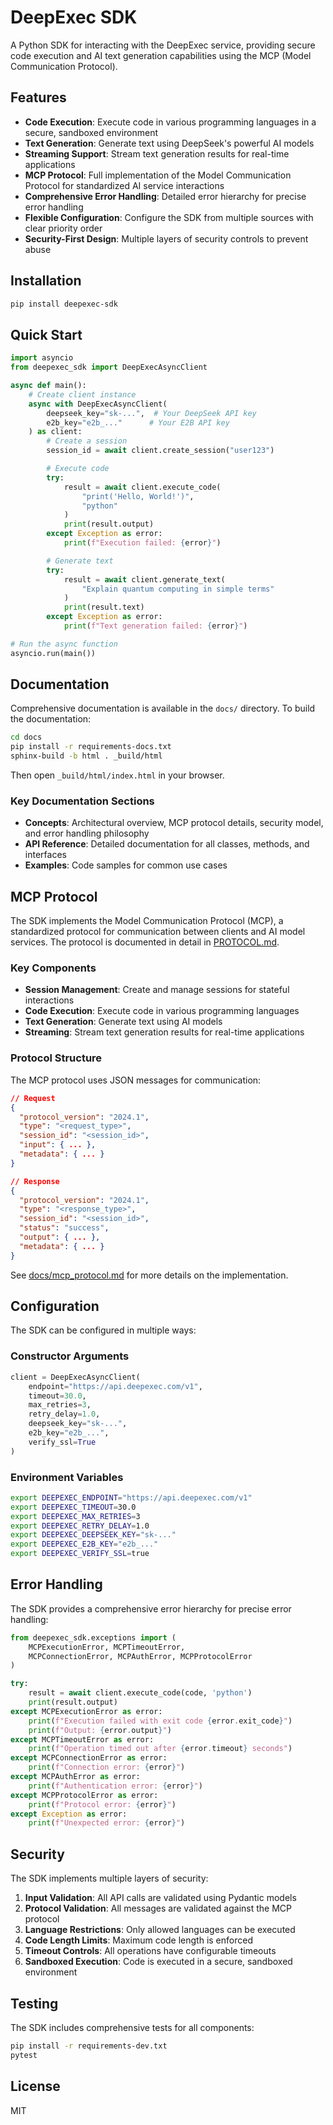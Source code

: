 # DeepExec SDK

A Python SDK for interacting with the DeepExec service, providing secure code execution and AI text generation capabilities using the MCP (Model Communication Protocol).

## Features

- **Code Execution**: Execute code in various programming languages in a secure, sandboxed environment
- **Text Generation**: Generate text using DeepSeek's powerful AI models
- **Streaming Support**: Stream text generation results for real-time applications
- **MCP Protocol**: Full implementation of the Model Communication Protocol for standardized AI service interactions
- **Comprehensive Error Handling**: Detailed error hierarchy for precise error handling
- **Flexible Configuration**: Configure the SDK from multiple sources with clear priority order
- **Security-First Design**: Multiple layers of security controls to prevent abuse

## Installation

```bash
pip install deepexec-sdk
```

## Quick Start

```python
import asyncio
from deepexec_sdk import DeepExecAsyncClient

async def main():
    # Create client instance
    async with DeepExecAsyncClient(
        deepseek_key="sk-...",  # Your DeepSeek API key
        e2b_key="e2b_..."      # Your E2B API key
    ) as client:
        # Create a session
        session_id = await client.create_session("user123")

        # Execute code
        try:
            result = await client.execute_code(
                "print('Hello, World!')", 
                "python"
            )
            print(result.output)
        except Exception as error:
            print(f"Execution failed: {error}")

        # Generate text
        try:
            result = await client.generate_text(
                "Explain quantum computing in simple terms"
            )
            print(result.text)
        except Exception as error:
            print(f"Text generation failed: {error}")

# Run the async function
asyncio.run(main())
```

## Documentation

Comprehensive documentation is available in the `docs/` directory. To build the documentation:

```bash
cd docs
pip install -r requirements-docs.txt
sphinx-build -b html . _build/html
```

Then open `_build/html/index.html` in your browser.

### Key Documentation Sections

- **Concepts**: Architectural overview, MCP protocol details, security model, and error handling philosophy
- **API Reference**: Detailed documentation for all classes, methods, and interfaces
- **Examples**: Code samples for common use cases

## MCP Protocol

The SDK implements the Model Communication Protocol (MCP), a standardized protocol for communication between clients and AI model services. The protocol is documented in detail in [PROTOCOL.md](PROTOCOL.md).

### Key Components

- **Session Management**: Create and manage sessions for stateful interactions
- **Code Execution**: Execute code in various programming languages
- **Text Generation**: Generate text using AI models
- **Streaming**: Stream text generation results for real-time applications

### Protocol Structure

The MCP protocol uses JSON messages for communication:

```json
// Request
{
  "protocol_version": "2024.1",
  "type": "<request_type>",
  "session_id": "<session_id>",
  "input": { ... },
  "metadata": { ... }
}

// Response
{
  "protocol_version": "2024.1",
  "type": "<response_type>",
  "session_id": "<session_id>",
  "status": "success",
  "output": { ... },
  "metadata": { ... }
}
```

See [docs/mcp_protocol.md](docs/mcp_protocol.md) for more details on the implementation.

## Configuration

The SDK can be configured in multiple ways:

### Constructor Arguments

```python
client = DeepExecAsyncClient(
    endpoint="https://api.deepexec.com/v1",
    timeout=30.0,
    max_retries=3,
    retry_delay=1.0,
    deepseek_key="sk-...",
    e2b_key="e2b_...",
    verify_ssl=True
)
```

### Environment Variables

```bash
export DEEPEXEC_ENDPOINT="https://api.deepexec.com/v1"
export DEEPEXEC_TIMEOUT=30.0
export DEEPEXEC_MAX_RETRIES=3
export DEEPEXEC_RETRY_DELAY=1.0
export DEEPEXEC_DEEPSEEK_KEY="sk-..."
export DEEPEXEC_E2B_KEY="e2b_..."
export DEEPEXEC_VERIFY_SSL=true
```

## Error Handling

The SDK provides a comprehensive error hierarchy for precise error handling:

```python
from deepexec_sdk.exceptions import (
    MCPExecutionError, MCPTimeoutError, 
    MCPConnectionError, MCPAuthError, MCPProtocolError
)

try:
    result = await client.execute_code(code, 'python')
    print(result.output)
except MCPExecutionError as error:
    print(f"Execution failed with exit code {error.exit_code}")
    print(f"Output: {error.output}")
except MCPTimeoutError as error:
    print(f"Operation timed out after {error.timeout} seconds")
except MCPConnectionError as error:
    print(f"Connection error: {error}")
except MCPAuthError as error:
    print(f"Authentication error: {error}")
except MCPProtocolError as error:
    print(f"Protocol error: {error}")
except Exception as error:
    print(f"Unexpected error: {error}")
```

## Security

The SDK implements multiple layers of security:

1. **Input Validation**: All API calls are validated using Pydantic models
2. **Protocol Validation**: All messages are validated against the MCP protocol
3. **Language Restrictions**: Only allowed languages can be executed
4. **Code Length Limits**: Maximum code length is enforced
5. **Timeout Controls**: All operations have configurable timeouts
6. **Sandboxed Execution**: Code is executed in a secure, sandboxed environment

## Testing

The SDK includes comprehensive tests for all components:

```bash
pip install -r requirements-dev.txt
pytest
```

## License

MIT
